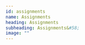 ```yaml
---
id: assignments
name: Assignments
heading: Assignments
subheading: Assignments&#58;
image: ""
---
```


<!-- |           | Handout                | Due
|-----------|------------------------|---------
| **Assignment 1**   | [pdf](assets/assignments/a1.pdf), [starter code](https://colab.research.google.com/github/uoft-csc413/2023/blob/master/assets/assignments/a1-code.ipynb)(make a copy in your own Drive)  | Jan. 15(out), due Feb. 3
| **Assignment 2**   | [pdf](assets/assignments/a2.pdf), [starter code](https://colab.research.google.com/github/uoft-csc413/2023/blob/master/assets/assignments/a2-code.ipynb)(make a copy in your own Drive)   | Jan. 29(out), due Feb. 24
| **Assignment 3**   | [pdf](assets/assignments/a3.pdf), [nmt.ipynb](https://colab.research.google.com/github/uoft-csc413/2023/blob/master/assets/assignments/nmt.ipynb), [bert.ipynb](https://colab.research.google.com/github/uoft-csc413/2023/blob/master/assets/assignments/bert.ipynb), [clip.ipynb](https://colab.research.google.com/github/uoft-csc413/2023/blob/master/assets/assignments/clip.ipynb)(make a copy in your own Drive)  | <s>Feb. 19(out), due Mar. 24</s> Mar. 04(out), due Mar. 31
| **Assignment 4**   |  [pdf](assets/assignments/a4.pdf), [gnn.ipynb](https://colab.research.google.com/github/uoft-csc413/2023/blob/master/assets/assignments/gnn.ipynb), [dqn.ipynb](https://colab.research.google.com/github/uoft-csc413/2023/blob/master/assets/assignments/dqn.ipynb)  | <s>Mar. 12(out), due Apr. 07</s> Mar. 17(out), due Apr. 11
| **Course Project**   |  [handout](assets/misc/project_handout.pdf)     | <s>due Apr. 14</s> due Apr. 19 (Peer review due Apr. 22)

<br/> 

**Lateness and grace days:** Every student has a total of 7 grace days to extend the coursework deadlines through the semester. Each grace day allows for a 24 hours deadline extension without late penalty. That is, you may apply the grace days on a late submission to remove its late penalty. The maximum extension you may request is up to the remaining grace days you have banked up. We will keep track of the grace days on MarkUs. After the grace period, assignments will be accepted up to 3 days late, but 10% will be deducted for each day late, rounded up to the nearest day. After that, submissions will not be accepted and will receive a score of 0. 
<br/> 

**Midterm Online Quiz:**  *Feb. 9* 

The midterm online quiz will cover the lecture materials up to Lecture 4 and Assignment 2 (written part only). The quiz will be hosted on Quecus for 24 hours. The exact details will be announced soon. -->
